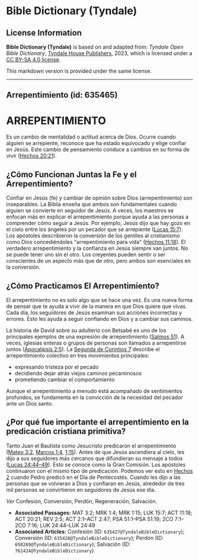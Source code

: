 # Bible Dictionary (Tyndale)

## License Information

**Bible Dictionary (Tyndale)** is based on and adapted from: _Tyndale Open Bible Dictionary_, [Tyndale House Publishers](https://tyndaleopenresources.com/), 2023, which is licensed under a [CC BY-SA 4.0 license](https://creativecommons.org/licenses/by-sa/4.0/legalcode.en).

This markdown version is provided under the same license.



--------------------------------

## Arrepentimiento (id: 635465)

ARREPENTIMIENTO
===============

Es un cambio de mentalidad o actitud acerca de Dios. Ocurre cuando alguien se arrepiente, reconoce que ha estado equivocado y elige confiar en Jesús. Este cambio de pensamiento conduce a cambios en su forma de vivir ([Hechos 20:21](https://ref.ly/Acts20:21)).

¿Cómo Funcionan Juntas la Fe y el Arrepentimiento?
--------------------------------------------------

Confiar en Jesús (fe) y cambiar de opinión sobre Dios (arrepentimiento) son inseparables. La Biblia enseña que ambos son fundamentales cuando alguien se convierte en seguidor de Jesús. A veces, los maestros se enfocan más en explicar el arrepentimiento porque ayuda a las personas a comprender cómo seguir a Jesús. Por ejemplo, Jesús dijo que hay gozo en el cielo entre los ángeles por un pecador que se arrepiente ([Lucas 15:7](https://ref.ly/Luke15:7)). Los apóstoles describieron la conversión de los gentiles al cristianismo como Dios concediéndoles "arrepentimiento para vida" ([Hechos 11:18](https://ref.ly/Acts11:18)). El verdadero arrepentimiento y la confianza en Jesús siempre van juntos. No se puede tener uno sin el otro. Los creyentes pueden sentir o ser conscientes de un aspecto más que de otro, pero ambos son esenciales en la conversión.

¿Cómo Practicamos El Arrepentimiento?
-------------------------------------

El arrepentimiento no es solo algo que se hace una vez. Es una nueva forma de pensar que te ayuda a vivir de la manera en que Dios quiere que vivas. Cada día, los seguidores de Jesús examinan sus acciones incorrectas y errores. Esto les ayuda a seguir confiando en Dios y a cambiar sus caminos.

La historia de David sobre su adulterio con Betsabé es uno de los principales ejemplos de una expresión de arrepentimiento ([Salmos 51](https://ref.ly/Ps51:1-Ps51:19)). A veces, iglesias enteras o grupos de personas son llamados a arrepentirse juntos ([Apocalipsis 2:5](https://ref.ly/Rev2:5)). La [Segunda de Corintios 7](https://ref.ly/2Cor7:1-2Cor7:16) describe el arrepentimiento colectivo en tres movimientos principales:

* expresando tristeza por el pecado
* decidiendo dejar atrás viejos caminos pecaminosos
* prometiendo cambiar el comportamiento

Aunque el arrepentimiento a menudo está acompañado de sentimientos profundos, se fundamenta en la convicción de la necesidad del pecador ante un Dios santo.

¿Por qué fue importante el arrepentimiento en la predicación cristiana primitiva?
---------------------------------------------------------------------------------

Tanto Juan el Bautista como Jesucristo predicaron el arrepentimiento ([Mateo 3:2](https://ref.ly/Matt3:2), [Marcos 1:4](https://ref.ly/Mark1:4), [1:15](https://ref.ly/Mark1:15)). Antes de que Jesús ascendiera al cielo, les dijo a sus seguidores más cercanos que difundieran su mensaje a todos ([Lucas 24:44–49](https://ref.ly/Luke24:44-Luke24:49)). Esto se conoce como la Gran Comisión. Los apóstoles continuaron con el mismo tipo de predicación. Podemos ver esto en [Hechos 2](https://ref.ly/Acts2:1-Acts2:47) cuando Pedro predicó en el Día de Pentecostés. Cuando les dijo a las personas que se volvieran a Dios y confiaran en Jesús, alrededor de tres mil personas se convirtieron en seguidores de Jesús ese día.

*Ver* Confesión, Conversión, Perdón, Regeneración, Salvación.

* **Associated Passages:** MAT 3:2; MRK 1:4; MRK 1:15; LUK 15:7; ACT 11:18; ACT 20:21; REV 2:5; ACT 2:1–ACT 2:47; PSA 51:1–PSA 51:19; 2CO 7:1–2CO 7:16; LUK 24:44–LUK 24:49
* **Associated Articles:** Confesión (ID: `635427@TyndaleBibleDictionary`); Conversión (ID: `635428@TyndaleBibleDictionary`); Perdón (ID: `658269@TyndaleBibleDictionary`); Salvación (ID: `761424@TyndaleBibleDictionary`)

